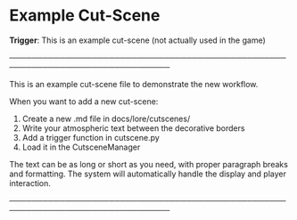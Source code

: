 # Example Cut-Scene

**Trigger**: This is an example cut-scene (not actually used in the game)

───────────────────────────────────────────────────────────────────────────────

This is an example cut-scene file to demonstrate the new workflow.

When you want to add a new cut-scene:

1. Create a new .md file in docs/lore/cutscenes/
2. Write your atmospheric text between the decorative borders
3. Add a trigger function in cutscene.py
4. Load it in the CutsceneManager

The text can be as long or short as you need, with proper paragraph breaks
and formatting. The system will automatically handle the display and
player interaction.

───────────────────────────────────────────────────────────────────────────────
